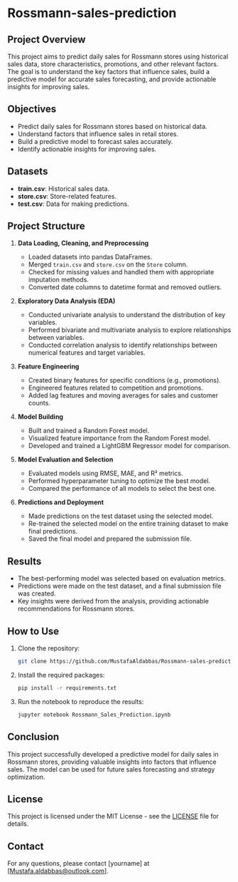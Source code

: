 # Rossmann-sales-prediction

## Project Overview
This project aims to predict daily sales for Rossmann stores using historical sales data, store characteristics, promotions, and other relevant factors. The goal is to understand the key factors that influence sales, build a predictive model for accurate sales forecasting, and provide actionable insights for improving sales.

## Objectives
- Predict daily sales for Rossmann stores based on historical data.
- Understand factors that influence sales in retail stores.
- Build a predictive model to forecast sales accurately.
- Identify actionable insights for improving sales.

## Datasets
- **train.csv**: Historical sales data.
- **store.csv**: Store-related features.
- **test.csv**: Data for making predictions.


## Project Structure
1. **Data Loading, Cleaning, and Preprocessing**
   - Loaded datasets into pandas DataFrames.
   - Merged `train.csv` and `store.csv` on the `Store` column.
   - Checked for missing values and handled them with appropriate imputation methods.
   - Converted date columns to datetime format and removed outliers.

2. **Exploratory Data Analysis (EDA)**
   - Conducted univariate analysis to understand the distribution of key variables.
   - Performed bivariate and multivariate analysis to explore relationships between variables.
   - Conducted correlation analysis to identify relationships between numerical features and target variables.

3. **Feature Engineering**
   - Created binary features for specific conditions (e.g., promotions).
   - Engineered features related to competition and promotions.
   - Added lag features and moving averages for sales and customer counts.

4. **Model Building**
   - Built and trained a Random Forest model.
   - Visualized feature importance from the Random Forest model.
   - Developed and trained a LightGBM Regressor model for comparison.

5. **Model Evaluation and Selection**
   - Evaluated models using RMSE, MAE, and R² metrics.
   - Performed hyperparameter tuning to optimize the best model.
   - Compared the performance of all models to select the best one.

6. **Predictions and Deployment**
   - Made predictions on the test dataset using the selected model.
   - Re-trained the selected model on the entire training dataset to make final predictions.
   - Saved the final model and prepared the submission file.

## Results
- The best-performing model was selected based on evaluation metrics.
- Predictions were made on the test dataset, and a final submission file was created.
- Key insights were derived from the analysis, providing actionable recommendations for Rossmann stores.

## How to Use
1. Clone the repository:
   ```bash
   git clone https://github.com/MustafaAldabbas/Rossmann-sales-prediction
   ```
2. Install the required packages:
   ```bash
   pip install -r requirements.txt
   ```
3. Run the notebook to reproduce the results:
   ```bash
   jupyter notebook Rossmann_Sales_Prediction.ipynb
   ```

## Conclusion
This project successfully developed a predictive model for daily sales in Rossmann stores, providing valuable insights into factors that influence sales. The model can be used for future sales forecasting and strategy optimization.

## License
This project is licensed under the MIT License - see the [LICENSE](LICENSE) file for details.

## Contact
For any questions, please contact [yourname] at [Mustafa.aldabbas@outlook.com].

